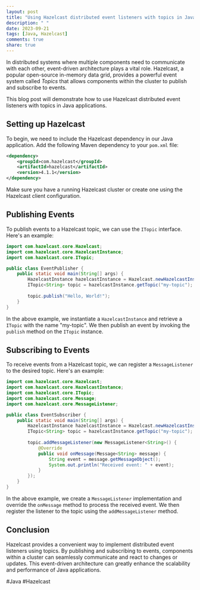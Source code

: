 ```yaml
---
layout: post
title: "Using Hazelcast distributed event listeners with topics in Java applications"
description: " "
date: 2023-09-21
tags: [Java, Hazelcast]
comments: true
share: true
---
```


In distributed systems where multiple components need to communicate with each other, event-driven architecture plays a vital role. Hazelcast, a popular open-source in-memory data grid, provides a powerful event system called *Topics* that allows components within the cluster to publish and subscribe to events.

This blog post will demonstrate how to use Hazelcast distributed event listeners with topics in Java applications.

## Setting up Hazelcast

To begin, we need to include the Hazelcast dependency in our Java application. Add the following Maven dependency to your `pom.xml` file:

```xml
<dependency>
    <groupId>com.hazelcast</groupId>
    <artifactId>hazelcast</artifactId>
    <version>4.1.1</version>
</dependency>
```

Make sure you have a running Hazelcast cluster or create one using the Hazelcast client configuration.

## Publishing Events

To publish events to a Hazelcast topic, we can use the `ITopic` interface. Here's an example:

```java
import com.hazelcast.core.Hazelcast;
import com.hazelcast.core.HazelcastInstance;
import com.hazelcast.core.ITopic;

public class EventPublisher {
    public static void main(String[] args) {
        HazelcastInstance hazelcastInstance = Hazelcast.newHazelcastInstance();
        ITopic<String> topic = hazelcastInstance.getTopic("my-topic");
        
        topic.publish("Hello, World!");
    }
}
```

In the above example, we instantiate a `HazelcastInstance` and retrieve a `ITopic` with the name "my-topic". We then publish an event by invoking the `publish` method on the `ITopic` instance.

## Subscribing to Events

To receive events from a Hazelcast topic, we can register a `MessageListener` to the desired topic. Here's an example:

```java
import com.hazelcast.core.Hazelcast;
import com.hazelcast.core.HazelcastInstance;
import com.hazelcast.core.ITopic;
import com.hazelcast.core.Message;
import com.hazelcast.core.MessageListener;

public class EventSubscriber {
    public static void main(String[] args) {
        HazelcastInstance hazelcastInstance = Hazelcast.newHazelcastInstance();
        ITopic<String> topic = hazelcastInstance.getTopic("my-topic");
        
        topic.addMessageListener(new MessageListener<String>() {
            @Override
            public void onMessage(Message<String> message) {
                String event = message.getMessageObject();
                System.out.println("Received event: " + event);
            }
        });
    }
}
```

In the above example, we create a `MessageListener` implementation and override the `onMessage` method to process the received event. We then register the listener to the topic using the `addMessageListener` method.

## Conclusion

Hazelcast provides a convenient way to implement distributed event listeners using topics. By publishing and subscribing to events, components within a cluster can seamlessly communicate and react to changes or updates. This event-driven architecture can greatly enhance the scalability and performance of Java applications.

#Java #Hazelcast